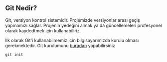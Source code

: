 ## Git Nedir?
Git, versiyon kontrol sistemidir. Projemizde versiyonlar arası geçiş yapmamızı sağlar. Projenin yedeğini almak ya da güncellemeleri profesyonel olarak kaydedtmek için kullanabiliriz.

İlk olarak Git'i kullanabilmemiz için bilgisayarımızda kurulu olması gerekmektedir. Git kurulumunu [buradan](https://git-scm.com/downloads) yapabilirsiniz

```
git init
```

